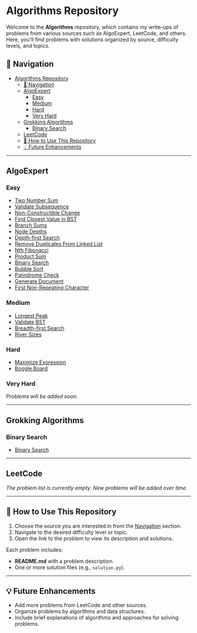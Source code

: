 # Algorithms Repository

Welcome to the **Algorithms** repository, which contains my write-ups of problems from various sources such as AlgoExpert, LeetCode, and others. Here, you'll find problems with solutions organized by source, difficulty levels, and topics.

## 📜 Navigation

- [Algorithms Repository](#algorithms-repository)
  - [📜 Navigation](#-navigation)
  - [AlgoExpert](#algoexpert)
    - [Easy](#easy)
    - [Medium](#medium)
    - [Hard](#hard)
    - [Very Hard](#very-hard)
  - [Grokking Algorithms](#grokking-algorithms)
    - [Binary Search](#binary-search)
  - [LeetCode](#leetcode)
  - [🔧 How to Use This Repository](#-how-to-use-this-repository)
  - [💡 Future Enhancements](#-future-enhancements)

---

## AlgoExpert

### Easy

-   [Two Number Sum](algoexpert/easy/TwoNumberSum/README.md)
-   [Validate Subsequence](algoexpert/easy/ValidateSubsequence/README.md)
-   [Non-Constructible Change](algoexpert/easy/NonConstructibleChange/README.md)
-   [Find Closest Value in BST](algoexpert/easy/FindClosestValueInBST/README.md)
-   [Branch Sums](algoexpert/easy/BranchSums/README.md)
-   [Node Depths](algoexpert/easy/NodeDepths/README.md)
-   [Depth-first Search](algoexpert/easy/Depth-firstSearch/README.md)
-   [Remove Duplicates From Linked List](algoexpert/easy/RemoveDuplicatesFromLinkedList/README.md)
-   [Nth Fibonacci](algoexpert/easy/NthFibonacci/README.md)
-   [Product Sum](algoexpert/easy/ProductSum/README.md)
-   [Binary Search](algoexpert/easy/BinarySearch/README.md)
-   [Bubble Sort](algoexpert/easy/BubbleSort/README.md)
-   [Palindrome Check](algoexpert/easy/PalindromeCheck/README.md)
-   [Generate Document](algoexpert/easy/GenerateDocument/README.md)
-   [First Non-Repeating Character](algoexpert/easy/FirstNon-RepeatingCharacter/README.md)

### Medium

-   [Longest Peak](algoexpert/medium/LongestPeak/README.md)
-   [Validate BST](algoexpert/medium/ValidateBST/README.md)
-   [Breadth-first Search](algoexpert/medium/Breadth-firstSearch/README.md)
-   [River Sizes](algoexpert/medium/RiverSizes/README.md)

### Hard

-   [Maximize Expression](algoexpert/hard/MaximizeExpression/README.md)
-   [Boggle Board](algoexpert/hard/BoggleBoard/README.md)

### Very Hard

_Problems will be added soon._

---

## Grokking Algorithms

### Binary Search

-   [Binary Search](grokking_algorithms/binary_search/README.md)

---

## LeetCode

_The problem list is currently empty. New problems will be added over time._

---

## 🔧 How to Use This Repository

1. Choose the source you are interested in from the [Navigation](#navigation) section.
2. Navigate to the desired difficulty level or topic.
3. Open the link to the problem to view its description and solutions.

Each problem includes:

-   **README.md** with a problem description.
-   One or more solution files (e.g., `solution.py`).

---

## 💡 Future Enhancements

-   Add more problems from LeetCode and other sources.
-   Organize problems by algorithms and data structures.
-   Include brief explanations of algorithms and approaches for solving problems.
